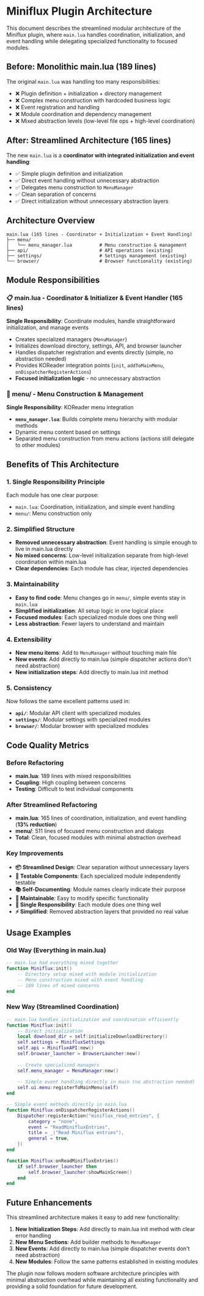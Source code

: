# Miniflux Plugin Architecture

This document describes the streamlined modular architecture of the Miniflux plugin, where `main.lua` handles coordination, initialization, and event handling while delegating specialized functionality to focused modules.

## Before: Monolithic main.lua (189 lines)

The original `main.lua` was handling too many responsibilities:
- ❌ Plugin definition + initialization + directory management
- ❌ Complex menu construction with hardcoded business logic  
- ❌ Event registration and handling
- ❌ Module coordination and dependency management
- ❌ Mixed abstraction levels (low-level file ops + high-level coordination)

## After: Streamlined Architecture (165 lines)

The new `main.lua` is a **coordinator with integrated initialization and event handling**:
- ✅ Simple plugin definition and initialization
- ✅ Direct event handling without unnecessary abstraction
- ✅ Delegates menu construction to `MenuManager`  
- ✅ Clean separation of concerns
- ✅ Direct initialization without unnecessary abstraction layers

## Architecture Overview

```
main.lua (165 lines - Coordinator + Initialization + Event Handling)
├── menu/
│   └── menu_manager.lua          # Menu construction & management
├── api/                          # API operations (existing)
├── settings/                     # Settings management (existing)
└── browser/                      # Browser functionality (existing)
```

## Module Responsibilities

### 📋 main.lua - Coordinator & Initializer & Event Handler (165 lines)
**Single Responsibility**: Coordinate modules, handle straightforward initialization, and manage events
- Creates specialized managers (`MenuManager`)
- Initializes download directory, settings, API, and browser launcher
- Handles dispatcher registration and events directly (simple, no abstraction needed)
- Provides KOReader integration points (`init`, `addToMainMenu`, `onDispatcherRegisterActions`)
- **Focused initialization logic** - no unnecessary abstraction

### 📱 menu/ - Menu Construction & Management  
**Single Responsibility**: KOReader menu integration
- **`menu_manager.lua`**: Builds complete menu hierarchy with modular methods
- Dynamic menu content based on settings
- Separated menu construction from menu actions (actions still delegate to other modules)

## Benefits of This Architecture

### 1. **Single Responsibility Principle**
Each module has one clear purpose:
- `main.lua`: Coordination, initialization, and simple event handling
- `menu/`: Menu construction only

### 2. **Simplified Structure**
- **Removed unnecessary abstraction**: Event handling is simple enough to live in main.lua directly
- **No mixed concerns**: Low-level initialization separate from high-level coordination within main.lua
- **Clear dependencies**: Each module has clear, injected dependencies

### 3. **Maintainability**  
- **Easy to find code**: Menu changes go in `menu/`, simple events stay in `main.lua`
- **Simplified initialization**: All setup logic in one logical place
- **Focused modules**: Each specialized module does one thing well
- **Less abstraction**: Fewer layers to understand and maintain

### 4. **Extensibility**
- **New menu items**: Add to `MenuManager` without touching main file
- **New events**: Add directly to main.lua (simple dispatcher actions don't need abstraction)
- **New initialization steps**: Add directly to main.lua init method

### 5. **Consistency**
Now follows the same excellent patterns used in:
- **`api/`**: Modular API client with specialized modules
- **`settings/`**: Modular settings with specialized modules  
- **`browser/`**: Modular browser with specialized modules

## Code Quality Metrics

### Before Refactoring
- **main.lua**: 189 lines with mixed responsibilities
- **Coupling**: High coupling between concerns
- **Testing**: Difficult to test individual components

### After Streamlined Refactoring
- **main.lua**: 165 lines of coordination, initialization, and event handling (**13% reduction**)
- **menu/**: 511 lines of focused menu construction and dialogs
- **Total**: Clean, focused modules with minimal abstraction overhead

### Key Improvements
- **📦 Streamlined Design**: Clear separation without unnecessary layers
- **🧪 Testable Components**: Each specialized module independently testable
- **📚 Self-Documenting**: Module names clearly indicate their purpose
- **🔧 Maintainable**: Easy to modify specific functionality
- **🎯 Single Responsibility**: Each module does one thing well
- **⚡ Simplified**: Removed abstraction layers that provided no real value

## Usage Examples

### Old Way (Everything in main.lua)
```lua
-- main.lua had everything mixed together
function Miniflux:init()
    -- Directory setup mixed with module initialization
    -- Menu construction mixed with event handling
    -- 189 lines of mixed concerns
end
```

### New Way (Streamlined Coordination)
```lua
-- main.lua handles initialization and coordination efficiently
function Miniflux:init()
    -- Direct initialization
    local download_dir = self:initializeDownloadDirectory()
    self.settings = MinifluxSettings
    self.api = MinifluxAPI:new()
    self.browser_launcher = BrowserLauncher:new()
    
    -- Create specialized managers
    self.menu_manager = MenuManager:new()
    
    -- Simple event handling directly in main (no abstraction needed)
    self.ui.menu:registerToMainMenu(self)
end

-- Simple event methods directly in main.lua
function Miniflux:onDispatcherRegisterActions()
    Dispatcher:registerAction("miniflux_read_entries", {
        category = "none",
        event = "ReadMinifluxEntries",
        title = _("Read Miniflux entries"),
        general = true,
    })
end

function Miniflux:onReadMinifluxEntries()
    if self.browser_launcher then
        self.browser_launcher:showMainScreen()
    end
end
```

## Future Enhancements

This streamlined architecture makes it easy to add new functionality:

1. **New Initialization Steps**: Add directly to main.lua init method with clear error handling
2. **New Menu Sections**: Add builder methods to `MenuManager`
3. **New Events**: Add directly to main.lua (simple dispatcher events don't need abstraction)
4. **New Modules**: Follow the same patterns established in existing modules

The plugin now follows modern software architecture principles with minimal abstraction overhead while maintaining all existing functionality and providing a solid foundation for future development. 